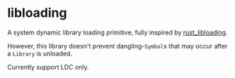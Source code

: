 # libloading

A system dynamic library loading primitive, fully inspired by [rust_libloading](https://github.com/nagisa/rust_libloading).

However, this library doesn't prevent dangling-`Symbol`s that may occur after a `Library` is unloaded.

Currently support LDC only.
